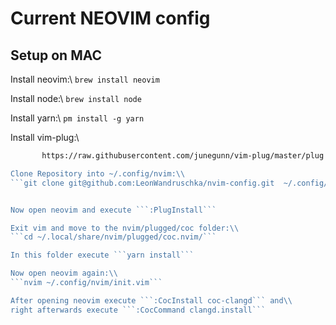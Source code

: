 # Current NEOVIM config

## Setup on MAC

Install neovim:\\
```brew install neovim```

Install node:\\
```brew install node```

Install yarn:\\
```pm install -g yarn```

Install vim-plug:\\
```sh -c 'curl -fLo "${XDG_DATA_HOME:-$HOME/.local/share}"/nvim/site/autoload/plug.vim --create-dirs \
       https://raw.githubusercontent.com/junegunn/vim-plug/master/plug.vim'```

Clone Repository into ~/.config/nvim:\\
```git clone git@github.com:LeonWandruschka/nvim-config.git  ~/.config/nvim```


Now open neovim and execute ```:PlugInstall```

Exit vim and move to the nvim/plugged/coc folder:\\
```cd ~/.local/share/nvim/plugged/coc.nvim/```

In this folder execute ```yarn install```

Now open neovim again:\\
```nvim ~/.config/nvim/init.vim```

After opening neovim execute ```:CocInstall coc-clangd``` and\\
right afterwards execute ```:CocCommand clangd.install```



